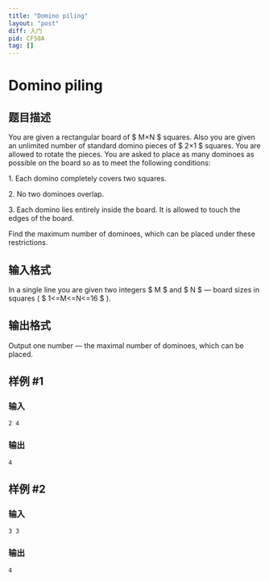 ```yaml
---
title: "Domino piling"
layout: "post"
diff: 入门
pid: CF50A
tag: []
---
```


# Domino piling

## 题目描述

You are given a rectangular board of $ M×N $ squares. Also you are given an unlimited number of standard domino pieces of $ 2×1 $ squares. You are allowed to rotate the pieces. You are asked to place as many dominoes as possible on the board so as to meet the following conditions:

1\. Each domino completely covers two squares.

2\. No two dominoes overlap.

3\. Each domino lies entirely inside the board. It is allowed to touch the edges of the board.

Find the maximum number of dominoes, which can be placed under these restrictions.

## 输入格式

In a single line you are given two integers $ M $ and $ N $ — board sizes in squares ( $ 1<=M<=N<=16 $ ).

## 输出格式

Output one number — the maximal number of dominoes, which can be placed.

## 样例 #1

### 输入

```
2 4

```

### 输出

```
4

```

## 样例 #2

### 输入

```
3 3

```

### 输出

```
4

```

